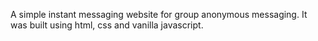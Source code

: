 A simple instant messaging website for group anonymous messaging. It was built using html, css and vanilla javascript.
